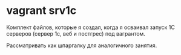 # vagrant srv1c

Комплект файлов, которые я создал, когда я осваивал запуск 1С серверов (сервер 1с, веб и постгрес) под вагрантом.

Рассматривать как шпаргалку для аналогичного занятия.
